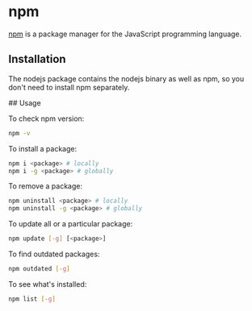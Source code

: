 # npm

[npm](https://docs.npmjs.com/) is a package manager for the JavaScript
programming language.

## Installation

The nodejs package contains the nodejs binary as well as npm, so you don't
need to install npm separately.

## Usage

To check npm version:

```bash
npm -v
```

To install a package:

```bash
npm i <package> # locally
npm i -g <package> # globally
```

To remove a package:

```bash
npm uninstall <package> # locally
npm uninstall -g <package> # globally
```

To update all or a particular package:

```bash
npm update [-g] [<package>]
```

To find outdated packages:

```bash
npm outdated [-g]
```

To see what's installed:

```bash
npm list [-g]
```

